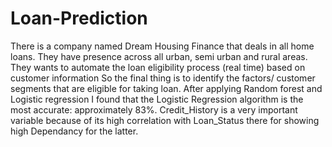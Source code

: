# Loan-Prediction

There is a company named Dream Housing Finance that deals in all home loans. They have presence across all urban, semi urban and rural areas. 
They wants to automate the loan eligibility process (real time) based on customer information So the final thing is to identify the factors/ customer segments that are 
eligible for taking loan.
After applying Random forest and Logistic regression I found that the Logistic Regression algorithm is the most accurate: approximately 83%.
Credit_History is a very important variable because of its high correlation with Loan_Status there for showing high Dependancy for the latter.
